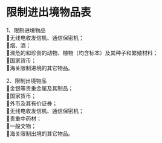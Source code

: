 # 限制进出境物品表  
1、限制进境物品  
🔸无线电收发信机、通信保密机；  
🔸烟、酒；  
🔸濒危的和珍贵的动物、植物（均含标本）及其种子和繁殖材料；  
🔸国家货币；  
🔸海关限制进境的其它物品。  

2、限制出境物品  
🔸金银等贵重金属及其制品；  
🔸国家货币；  
🔸外币及其有价证券；  
🔸无线电收发信机、通信保密机；  
🔸贵重中药材；  
🔸一般文物；  
🔸海关限制出境的其它物品。  